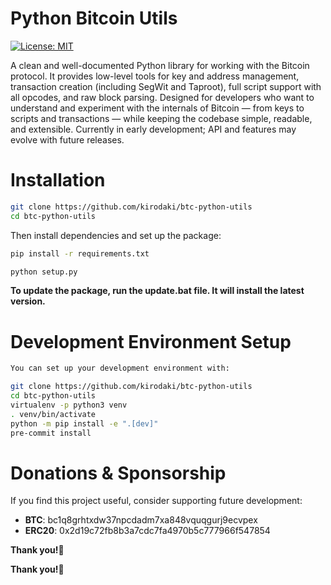 # Python Bitcoin Utils
[![License: MIT](https://img.shields.io/badge/License-MIT-yellow.svg)](https://opensource.org/licenses/MIT)

A clean and well-documented Python library for working with the Bitcoin protocol.
It provides low-level tools for key and address management, transaction creation (including SegWit and Taproot), full script support with all opcodes, and raw block parsing.
Designed for developers who want to understand and experiment with the internals of Bitcoin — from keys to scripts and transactions — while keeping the codebase simple, readable, and extensible.
Currently in early development; API and features may evolve with future releases.

# Installation

```bash
git clone https://github.com/kirodaki/btc-python-utils
cd btc-python-utils
```
Then install dependencies and set up the package:
```bash
pip install -r requirements.txt
```

```bash
python setup.py
```
**To update the package, run the update.bat file. It will install the latest version.**

# Development Environment Setup
```bash
You can set up your development environment with:

git clone https://github.com/kirodaki/btc-python-utils
cd btc-python-utils
virtualenv -p python3 venv
. venv/bin/activate
python -m pip install -e ".[dev]"
pre-commit install
```



# Donations & Sponsorship

If you find this project useful, consider supporting future development:
- **BTC**: bc1q8grhtxdw37npcdadm7xa848vquqgurj9ecvpex
- **ERC20**: 0x2d19c72fb8b3a7cdc7fa4970b5c777966f547854

**Thank you!🙏**

**Thank you!🙏**
